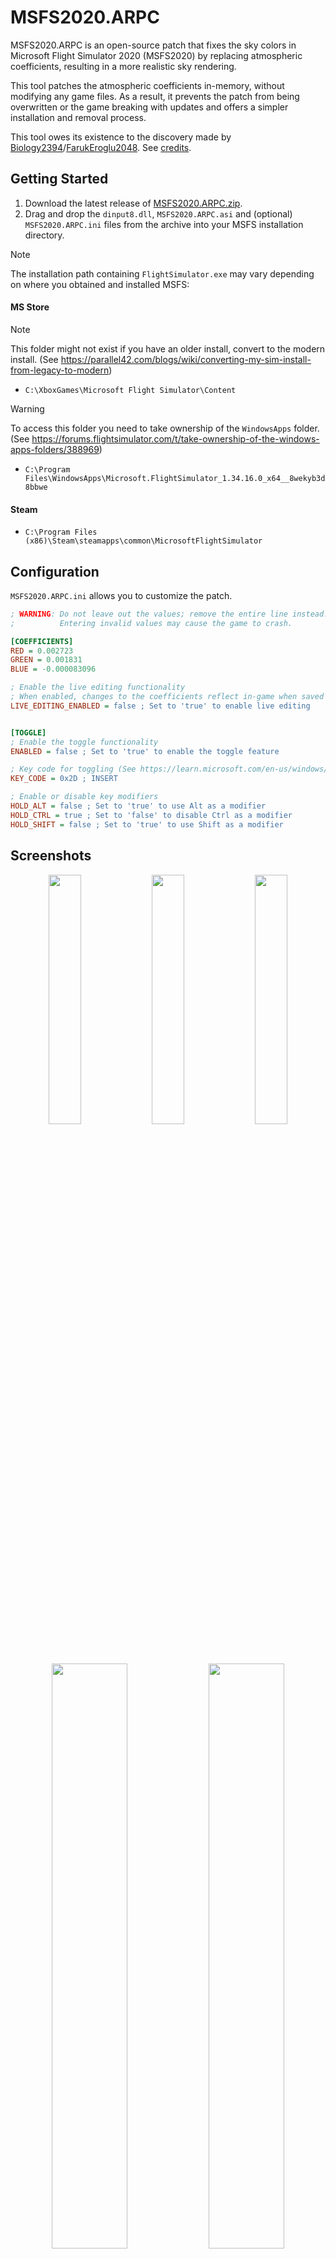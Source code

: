 # MSFS2020.ARPC
MSFS2020.ARPC is an open-source patch that fixes the sky colors in Microsoft Flight Simulator 2020 (MSFS2020) by replacing atmospheric coefficients, resulting in a more realistic sky rendering.

This tool patches the atmospheric coefficients in-memory, without modifying any game files. As a result, it prevents the patch from being overwritten or the game breaking with updates and offers a simpler installation and removal process.

This tool owes its existence to the discovery made by [Biology2394](https://forums.flightsimulator.com/u/Biology2394)/[FarukEroglu2048](https://github.com/FarukEroglu2048). See [credits](#credits).

## Getting Started
1. Download the latest release of [MSFS2020.ARPC.zip](https://github.com/drunkwinter/MSFS2020.ARPC/releases/latest/download/MSFS2020.ARPC.zip).
2. Drag and drop the `dinput8.dll`, `MSFS2020.ARPC.asi` and (optional) `MSFS2020.ARPC.ini` files from the archive into your MSFS installation directory.

> [!NOTE]
> The installation path containing `FlightSimulator.exe` may vary depending on where you obtained  and installed MSFS:

#### MS Store
> [!NOTE]
> This folder might not exist if you have an older install, convert to the modern install.
> (See https://parallel42.com/blogs/wiki/converting-my-sim-install-from-legacy-to-modern)
- `C:\XboxGames\Microsoft Flight Simulator\Content`
> [!WARNING]
> To access this folder you need to take ownership of the `WindowsApps` folder.
> (See https://forums.flightsimulator.com/t/take-ownership-of-the-windows-apps-folders/388969)
- `C:\Program Files\WindowsApps\Microsoft.FlightSimulator_1.34.16.0_x64__8wekyb3d8bbwe`
#### Steam
- `C:\Program Files (x86)\Steam\steamapps\common\MicrosoftFlightSimulator`

## Configuration
`MSFS2020.ARPC.ini` allows you to customize the patch.

```ini
; WARNING: Do not leave out the values; remove the entire line instead.
;          Entering invalid values may cause the game to crash.

[COEFFICIENTS]
RED = 0.002723
GREEN = 0.001831
BLUE = -0.000083096

; Enable the live editing functionality
; When enabled, changes to the coefficients reflect in-game when saved
LIVE_EDITING_ENABLED = false ; Set to 'true' to enable live editing


[TOGGLE]
; Enable the toggle functionality
ENABLED = false ; Set to 'true' to enable the toggle feature

; Key code for toggling (See https://learn.microsoft.com/en-us/windows/win32/inputdev/virtual-key-codes)
KEY_CODE = 0x2D ; INSERT

; Enable or disable key modifiers
HOLD_ALT = false ; Set to 'true' to use Alt as a modifier
HOLD_CTRL = true ; Set to 'false' to disable Ctrl as a modifier
HOLD_SHIFT = false ; Set to 'true' to use Shift as a modifier
```

## Screenshots
<p align="middle">
    <img src="https://github.com/drunkwinter/MSFS2020.ARPC/assets/38593134/4016abee-2c79-47b7-bebd-8a6a59835cb7" width="32%">
    <img src="https://github.com/drunkwinter/MSFS2020.ARPC/assets/38593134/977c378b-ace6-4d03-81c4-906a92110aea" width="32%">
    <img src="https://github.com/drunkwinter/MSFS2020.ARPC/assets/38593134/856600d1-a1a1-4400-89e7-461a4bcb8fc3" width="32%">
</p>

<p align="middle">
    <img src="https://github.com/drunkwinter/MSFS2020.ARPC/assets/38593134/50a47f69-cd1b-4090-b84f-924e172c9b8a" width="49%">
    <img src="https://github.com/drunkwinter/MSFS2020.ARPC/assets/38593134/76e2bd8a-554b-4239-836e-55a69b8f45df" width="49%">
</p>

<p align="middle">
    <img src="https://github.com/drunkwinter/MSFS2020.ARPC/assets/38593134/db0821a3-2d7d-4528-ad76-a8d3ed86e6c3" width="98%">
</p>

<p align="middle">
    <img src="https://github.com/drunkwinter/MSFS2020.ARPC/assets/38593134/76e2bd8a-554b-4239-836e-55a69b8f45df" width="32%">
    <img src="https://github.com/drunkwinter/MSFS2020.ARPC/assets/38593134/506927cd-3112-463b-8fe3-24359f549cf7" width="32%">
    <img src="https://github.com/drunkwinter/MSFS2020.ARPC/assets/38593134/f0a9bfbc-a9ca-4d4c-9427-f58c64aa5f81" width="32%">
</p>

## Development
### Prerequisites
- [Build Tools for Visual Studio 2022](https://visualstudio.microsoft.com/downloads/?q=build+tools#:~:text=Build%20Tools%20for%20Visual%20Studio%202022)

### Building
Run with PowerShell:
```powershell
./build.ps1
```
> [!NOTE]
> The build files are located in `./build/`

## Credits
##### ARPC
GitHub Repository: https://github.com/FarukEroglu2048/ARPC

MSFS Forum: https://forums.flightsimulator.com/t/replace-the-atmosphere-parameters-with-more-accurate-ones-from-arpc/607603/1

##### Ultimate-ASI-Loader
`.asi` loader by [ThirteenAG](https://github.com/ThirteenAG)

GitHub Repository: https://github.com/ThirteenAG/Ultimate-ASI-Loader
